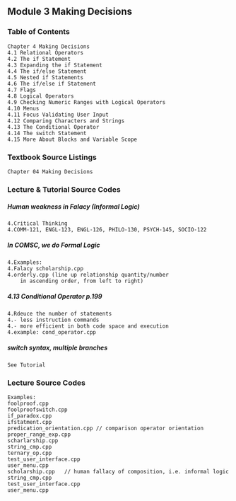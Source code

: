 Module 3 Making Decisions
-------------------------------------------
### Table of Contents
    Chapter 4 Making Decisions
    4.1 Relational Operators
    4.2 The if Statement
    4.3 Expanding the if Statement
    4.4 The if/else Statement
    4.5 Nested if Statements
    4.6 The if/else if Statement
    4.7 Flags
    4.8 Logical Operators
    4.9 Checking Numeric Ranges with Logical Operators
    4.10 Menus
    4.11 Focus Validating User Input
    4.12 Comparing Characters and Strings
    4.13 The Conditional Operator
    4.14 The switch Statement
    4.15 More About Blocks and Variable Scope 

### Textbook Source Listings
    Chapter 04 Making Decisions

### Lecture & Tutorial Source Codes

##### Human weakness in Falacy (Informal Logic)
    4.Critical Thinking
    4.COMM-121, ENGL-123, ENGL-126, PHILO-130, PSYCH-145, SOCIO-122
##### In COMSC, we do Formal Logic
    4.Examples: 
    4.Falacy scholarship.cpp
    4.orderly.cpp (line up relationship quantity/number
        in ascending order, from left to right)
    
##### 4.13 Conditional Operator p.199
    4.Rdeuce the number of statements
    4.- less instruction commands
    4.- more efficient in both code space and execution
    4.example: cond_operator.cpp
    
##### switch syntax, multiple branches
    See Tutorial

### Lecture Source Codes
    Examples: 
    foolproof.cpp
    foolproofswitch.cpp
    if_paradox.cpp
    ifstatment.cpp
    predication_orientation.cpp // comparison operator orientation
    proper_range_exp.cpp
    scharlarship.cpp
    string_cmp.cpp
    ternary_op.cpp
    test_user_interface.cpp
    user_menu.cpp
    scholarship.cpp   // human fallacy of composition, i.e. informal logic
    string_cmp.cpp
    test_user_interface.cpp
    user_menu.cpp
